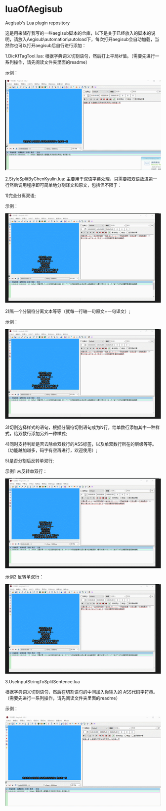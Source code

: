 # luaOfAegisub
Aegisub's Lua plugin repository

这是用来储存我写的一些aegisub脚本的仓库，以下是关于已经放入的脚本的说明，请放入Aegisub\automation\autoload下，每次打开aegisub会自动加载，当然你也可以打开aegisub后自行进行添加：

1.DicKfTagTool.lua:
  根据字典词义切割语句，然后打上平局kf值。（需要先进行一系列操作，请先阅读文件夹里面的readme）
  
  示例：
  
  ![image](https://github.com/KyulinChen/luaOfAegisub/blob/master/DemoPic/demo1.gif)
  
2.StyleSplitByChenKyulin.lua:
  主要用于双语字幕处理，只需要把双语放进第一行然后调用程序即可简单地分割译文和原文，包括但不限于：
  
  1)完全分离双语;
  
  示例：
  
  ![image](https://github.com/KyulinChen/luaOfAegisub/blob/master/DemoPic/demo2-1.gif)
  
  2)隔一个分隔符分离文本等等（就每一行轴一句原文+一句译文）;
  
  示例：
  
  ![image](https://github.com/KyulinChen/luaOfAegisub/blob/master/DemoPic/demo2-2.gif)
  
  3)切割选择样式的语句，根据分隔符切割语句成为N行，给单数行添加其中一种样式，给双数行添加另外一种样式;
  
  4)同时支持判断是否去除单双数行的ASS标签，以及单双数行所在的层级等等。（功能越加越多，码字有空再进行，欢迎使用）;
  
  5)是否分割后反转单双行;
  
  示例1 未反转单双行：
  
  ![image](https://github.com/KyulinChen/luaOfAegisub/blob/master/DemoPic/demo2-4.gif)
  
  示例2 反转单双行：
  
  ![image](https://github.com/KyulinChen/luaOfAegisub/blob/master/DemoPic/demo2-3.gif)
  
3.UseInputStringToSplitSentence.lua

  根据字典词义切割语句，然后在切割语句的中间加入你输入的 ASS代码字符串。（需要先进行一系列操作，请先阅读文件夹里面的readme）
  
   示例：
   
  ![image](https://github.com/KyulinChen/luaOfAegisub/blob/master/DemoPic/demo3.gif)
  
